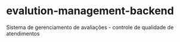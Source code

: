 # evalution-management-backend
Sistema de gerenciamento de avaliações - controle de qualidade de atendimentos
